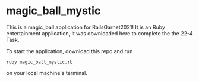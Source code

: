 # magic_ball_mystic
This is a magic_ball application for RailsGarnet2021! It is an Ruby entertainment application, it was downloaded here to complete the the 22-4 Task.

To start the application, download this repo and run

```ruby magic_ball_mystic.rb```

on your local machine's terminal.

